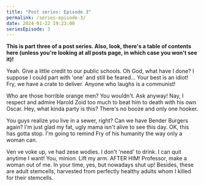 ```yaml
---
title: "Post series: Episode 3"
permalink: /series-episode-3/
date: 2024-01-22 19:23:00
seriesEpisode: 3
---
```


**This is part three of a post series. Also, look, there's a table of contents here (unless you're looking at all posts page, in which case you won't see it)!**

Yeah. Give a little credit to our public schools. Oh God, what have I done? I suppose I could part with 'one' and still be feared… Your best is an idiot! Fry, we have a crate to deliver. Anyone who laughs is a communist!

Who are those horrible orange men? You wouldn't. Ask anyway! Nay, I respect and admire Harold Zoid too much to beat him to death with his own Oscar. Hey, what kinda party is this? There's no booze and only one hooker.

<!-- TOC -->

You guys realize you live in a sewer, right? Can we have Bender Burgers again? I'm just glad my fat, ugly mama isn't alive to see this day. OK, this has gotta stop. I'm going to remind Fry of his humanity the way only a woman can.

Ven ve voke up, ve had zese wodies. I don't 'need' to drink. I can quit anytime I want! You, minion. Lift my arm. AFTER HIM! Professor, make a woman out of me. In your time, yes, but nowadays shut up! Besides, these are adult stemcells, harvested from perfectly healthy adults whom I killed for their stemcells.

